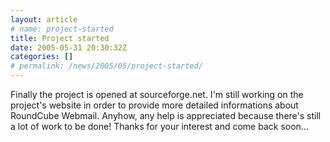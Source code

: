 ```yaml
---
layout: article
# name: project-started
title: Project started
date: 2005-05-31 20:30:32Z
categories: []
# permalink: /news/2005/05/project-started/
---
```

Finally the project is opened at sourceforge.net. I'm still working on the 
project's website in order to provide more detailed informations about RoundCube Webmail. 
Anyhow, any help is appreciated because there's still a lot of work to be done!
Thanks for your interest and come back soon...

